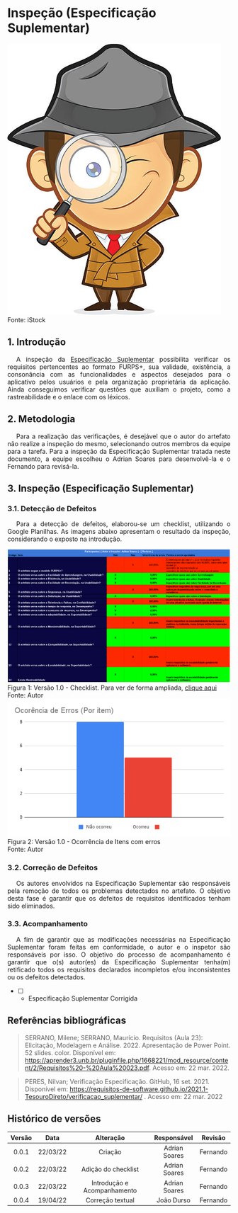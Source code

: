 # Inspeção (Especificação Suplementar)

<div class="container">
    <div class="row">
        <div class="col">
            <img src="https://raw.githubusercontent.com/Requisitos-de-Software/2021.2-MedSUS/main/docs/assets/inspector_image.jpg">
            <figcaption>Fonte: iStock</figcaption>
        </div>
    </div>
</div>

## 1. Introdução

<p style="text-indent: 20px; text-align: justify">
A inspeção da <a href="https://requisitos-de-software.github.io/2021.2-MedSUS/modeling/supplementary_specification/">Especificação Suplementar</a> possibilita verificar os requisitos pertencentes ao formato FURPS+, sua validade, existência, a consonância com as funcionalidades e aspectos desejados para o aplicativo pelos usuários e pela organização proprietária da aplicação. Ainda conseguimos verificar questões que auxiliam o projeto, como a rastreabilidade e o enlace com os léxicos.
</p>

## 2. Metodologia

<p style="text-indent: 20px; text-align: justify">
Para a realização das verificações, é desejável que o autor do artefato não realize a inspeção do mesmo, selecionando outros membros da equipe para a tarefa. Para a inspeção da Especificação Suplementar tratada neste documento, a equipe escolheu o Adrian Soares para desenvolvê-la e o Fernando para revisá-la.
</p>

## 3. Inspeção (Especificação Suplementar)

### 3.1. Detecção de Defeitos

<p style="text-indent: 20px; text-align: justify">
Para a detecção de defeitos, elaborou-se um checklist, utilizando o Google Planilhas. As imagens abaixo apresentam o resultado da inspeção, considerando o exposto na introdução.
</p>

<div class="container">
    <div class="row">
        <div class="col">
            <img src="https://raw.githubusercontent.com/Requisitos-de-Software/2021.2-MedSUS/main/docs/assets/verification/suplementary/checklist.png">
            <figcaption>Figura 1: Versão 1.0 - Checklist. Para ver de forma ampliada, <a href="https://raw.githubusercontent.com/Requisitos-de-Software/2021.2-MedSUS/main/docs/assets/verification/suplementary/checklist.png">clique aqui</a></figcaption></figcaption>
            <figcaption>Fonte: Autor</figcaption>
        </div>
    </div>
</div>

<div class="container">
    <div class="row">
        <div class="col">
            <img src="https://raw.githubusercontent.com/Requisitos-de-Software/2021.2-MedSUS/main/docs/assets/verification/suplementary/grafico_item.png">
            <figcaption>Figura 2: Versão 1.0 - Ocorrência de Itens com erros </figcaption>
            <figcaption>Fonte: Autor</figcaption>
        </div>
    </div>
</div>

### 3.2. Correção de Defeitos

<p style="text-indent: 20px; text-align: justify">
Os autores envolvidos na Especificação Suplementar são responsáveis pela remoção de todos os problemas detectados no artefato. O objetivo desta fase é garantir que os defeitos de requisitos identificados tenham sido eliminados.
</p>

### 3.3. Acompanhamento

<p style="text-indent: 20px; text-align: justify">
A fim de garantir que as modificações necessárias na Especificação Suplementar foram feitas em conformidade, o autor e o inspetor são responsáveis por isso. O objetivo do processo de acompanhamento é garantir que o(s) autor(es) da Especificação Suplementar tenha(m) retificado todos os requisitos declarados incompletos e/ou inconsistentes ou os defeitos detectados.
</p>

- [ ] - Especificação Suplementar Corrigida

## Referências bibliográficas

> SERRANO, Milene; SERRANO, Maurício. Requisitos (Aula 23): Elicitação, Modelagem e Análise. 2022. Apresentação de Power Point. 52 slides. color. Disponível em: https://aprender3.unb.br/pluginfile.php/1668221/mod_resource/content/2/Requisitos%20-%20Aula%20023.pdf. Acesso em: 22 mar. 2022.

> PERES, Nilvan; Verificação Especificação. GitHub, 16 set. 2021. Disponível em: https://requisitos-de-software.github.io/2021.1-TesouroDireto/verificacao_suplementar/ . Acesso em: 22 mar. 2022

## Histórico de versões

| Versão |   Data   |          Alteração          |  Responsável  | Revisão  |
| :----: | :------: | :-------------------------: | :-----------: | :------: |
| 0.0.1  | 22/03/22 |           Criação           | Adrian Soares | Fernando |
| 0.0.2  | 22/03/22 |     Adição do checklist     | Adrian Soares | Fernando |
| 0.0.3  | 22/03/22 | Introdução e Acompanhamento | Adrian Soares | Fernando |
| 0.0.4  | 19/04/22 |      Correção textual       |  João Durso   | Fernando |

